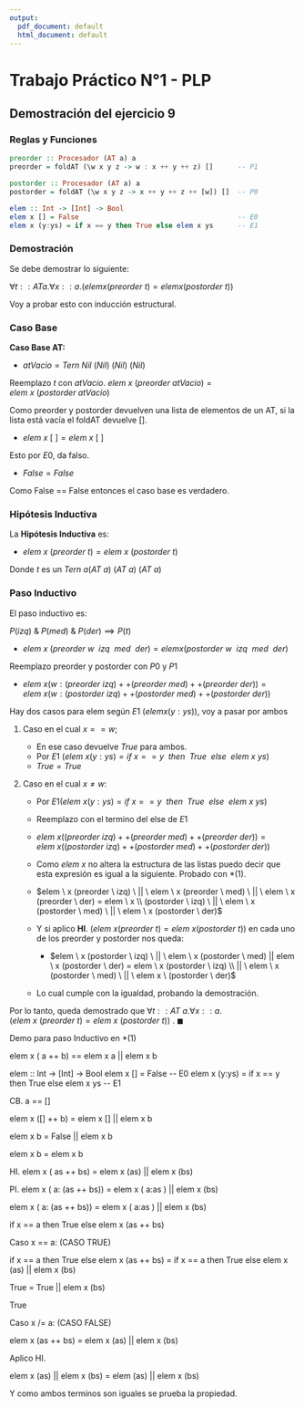 ```yaml
---
output:
  pdf_document: default
  html_document: default
---
```

# Trabajo Práctico N°1 - PLP

## Demostración del ejercicio 9

### Reglas y Funciones 

```haskell
preorder :: Procesador (AT a) a
preorder = foldAT (\w x y z -> w : x ++ y ++ z) []      -- P1
```
  

```haskell
postorder :: Procesador (AT a) a
postorder = foldAT (\w x y z -> x ++ y ++ z ++ [w]) []  -- P0
```

```haskell
elem :: Int -> [Int] -> Bool
elem x [] = False                                       -- E0
elem x (y:ys) = if x == y then True else elem x ys      -- E1
```


### Demostración

Se debe demostrar lo siguiente:

$\forall t :: AT a . \forall x :: a . ( elem x (preorder \ t) = elem x (postorder \ t) )$

Voy a probar esto con inducción estructural.

### Caso Base

**Caso Base AT:** 

- $atVacio = Tern \ Nil \ (Nil) \ (Nil) \ (Nil)$

Reemplazo $t$ con $atVacio$.
$elem \ x \ (preorder \ atVacio) = elem \ x \ (postorder \ atVacio)$

Como preorder y postorder devuelven una lista de elementos de un AT, si la lista está vacía el foldAT devuelve [].

- $elem \ x \ [ \ ] = elem \ x \ [ \ ]$

Esto por $E0$, da falso.

- $False = False$

Como False == False entonces el caso base es verdadero.

### Hipótesis Inductiva

La **Hipótesis Inductiva** es:

- $elem \ x \ (preorder \ t) = elem \ x \ (postorder \ t)$

Donde $t$ es un $Tern \ a (AT \ a) \ (AT \ a) \ (AT \ a)$

### Paso Inductivo

El paso inductivo es:

$P(izq) \ \& \ P(med) \  \& \ P(der) \implies P(t)$

- $elem \ x \ (preorder \ w \  \ izq \ \ med \ \  der) = elem x (postorder \ w \ \ izq \ \ med \ \ der)$

Reemplazo preorder y postorder con $P0$ y $P1$

- $elem \ x (w: (preorder \ izq) ++ (preorder \ med) ++ (preorder \ der)) = elem \ x (w: (postorder \ izq) ++ (postorder \ med) ++ (postorder \ der))$

Hay dos casos para elem según $E1 \ (elem x (y:ys))$, voy a pasar por ambos

1. Caso en el cual $x == w$;

   - En ese caso devuelve $True$ para ambos.
   - Por $E1 \ (elem \ x (y:ys) = if \ x == y \ \ then \ \ True \ \ else \ \ elem \ x \ ys)$
   - $True = True$

2. Caso en el cual $x \neq w$:

    - Por $E1 (elem \ x (y:ys) = if \ x == y \ \ then \ \ True  \ \ else \ \ elem \ x \ ys)$
    - Reemplazo con el termino del else de $E1$

    - $elem \ x ((preorder \ izq) ++ (preorder \ med) ++ (preorder \ der)) = elem \ x ((postorder \ izq) ++ (postorder \ med) ++ (postorder \ der))$

    - Como $elem \ x$ no altera la estructura de las listas puedo decir que esta expresión es igual a la siguiente. Probado con *(1).

    - $elem \ x (preorder \ izq) \ || \ elem \ x (preorder \ med) \ || \ elem \ x (preorder \ der) = elem \ x \\ (postorder \ izq) \ || \ elem \ x (postorder \ med) \ || \ elem \ x (postorder \ der)$

    - Y si aplico **HI**. $(elem \ x (preorder \ t) = elem \ x (postorder \ t))$ en cada uno de los preorder y postorder nos queda: 

        - $elem \ x (postorder \ izq) \ || \ elem \ x (postorder \ med) || elem \ x (postorder \ der) = elem \ x (postorder \ izq) \\ || \ elem \ x (postorder \ med) \ || \ elem x \ (postorder \ der)$

    - Lo cual cumple con la igualdad, probando la demostración.

Por lo tanto, queda demostrado que $\forall t :: AT \ a . \forall x :: a . (elem \ x \ (preorder \ t) = elem \ x \ (postorder \ t))$ . $\blacksquare$

Demo para paso Inductivo en *(1)

elem x ( a ++ b) == elem x a || elem x b


elem :: Int -> [Int] -> Bool
elem x [] = False                                       -- E0
elem x (y:ys) = if x == y then True else elem x ys      -- E1

CB. a == []

elem x ([] ++ b) = elem x [] || elem x b

elem x b = False || elem x b

elem x b = elem x b

HI. elem x ( as ++ bs) = elem x (as) || elem x (bs)

PI. elem x ( a: (as ++ bs)) = elem x ( a:as ) || elem x (bs)


elem x ( a: (as ++ bs)) = elem x ( a:as ) || elem x (bs)

if x == a then True else elem x (as ++ bs)

Caso x == a: (CASO TRUE)

if x == a then True else elem x (as ++ bs) = if x == a then True else elem x (as) || elem x (bs)

True = True || elem x (bs)

True

Caso x /= a: (CASO FALSE)

elem x (as ++ bs) = elem x (as) || elem x (bs)

Aplico HI.

elem x (as) || elem x (bs) = elem (as) || elem x (bs)

Y como ambos terminos son iguales se prueba la propiedad.